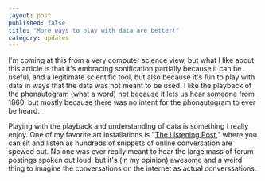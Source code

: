 ```yaml
---
layout: post
published: false
title: "More ways to play with data are better!"
category: updates
---
```


I'm coming at this from a very computer science view, but what I like about this article is that it's embracing sonification partially because it can be useful, and a legitimate scientific tool, but also because it's fun to play with data in ways that the data was not meant to be used. I like the playback of the phonautogram (what a word) not because it lets us hear someone from 1860, but mostly because there was no intent for the phonautogram to ever be heard.

Playing with the playback and understanding of data is something I really enjoy. One of my favorite art installations is "[The Listening Post](http://modes.io/listening-post-ten-years-on/)," where you can sit and listen as hundreds of snippets of online conversation are spewed out. No one was ever really meant to hear the large mass of forum postings spoken out loud, but it's (in my opinion) awesome and a weird thing to imagine the conversations on the internet as actual converssations.